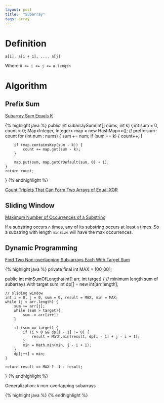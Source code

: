 ```yaml
---
layout: post
title:  "Subarray"
tags: array
---
```

# Definition
```
a[i], a[i + 1], ..., a[j]
```
Where `0 <= i <= j <= a.length`

# Algorithm

## Prefix Sum

[Subarray Sum Equals K][subarray-sum-equals-k]

{% highlight java %}
public int subarraySum(int[] nums, int k) {
    int sum = 0, count = 0;
    Map<Integer, Integer> map = new HashMap<>();  // prefix sum : count
    for (int num : nums) {
        sum += num;
        if (sum == k) {
            count++;
        }

        if (map.containsKey(sum - k)) {
            count += map.get(sum - k);
        }

        map.put(sum, map.getOrDefault(sum, 0) + 1);
    }
    return count;
}
{% endhighlight %}

[Count Triplets That Can Form Two Arrays of Equal XOR][count-triplets-that-can-form-two-arrays-of-equal-xor]

## Sliding Window

[Maximum Number of Occurrences of a Substring][maximum-number-of-occurrences-of-a-substring]

If a substring occurs `n` times, any of its substring occurs at least `n` times. So a substring with length `minSize` will have the max occurrences.

## Dynamic Programming

[Find Two Non-overlapping Sub-arrays Each With Target Sum][find-two-non-overlapping-sub-arrays-each-with-target-sum]

{% highlight java %}
private final int MAX = 100_001;

public int minSumOfLengths(int[] arr, int target) {
    // minimum length sum of subarrays with target sum
    int dp[] = new int[arr.length];

    // sliding window
    int i = 0, j = 0, sum = 0, result = MAX, min = MAX;
    while (j < arr.length) {
        sum += arr[j];
        while (sum > target){
            sum -= arr[i++];
        }

        if (sum == target) {
            if (i > 0 && dp[i - 1] != 0) {
                result = Math.min(result, dp[i - 1] + j - i + 1);
            }
            min = Math.min(min, j - i + 1);
        }
        dp[j++] = min;
    }

    return result == MAX ? -1 : result;
}
{% endhighlight %}

Generalization: `N` non-overlapping subarrays

{% highlight java %}
{% endhighlight %}

[count-triplets-that-can-form-two-arrays-of-equal-xor]: https://leetcode.com/problems/count-triplets-that-can-form-two-arrays-of-equal-xor/
[find-two-non-overlapping-sub-arrays-each-with-target-sum]: https://leetcode.com/problems/find-two-non-overlapping-sub-arrays-each-with-target-sum/
[maximum-number-of-occurrences-of-a-substring]: https://leetcode.com/problems/maximum-number-of-occurrences-of-a-substring/
[subarray-sum-equals-k]: https://leetcode.com/problems/subarray-sum-equals-k/
[subarrays-with-k-different-integers]: https://leetcode.com/problems/subarrays-with-k-different-integers/
